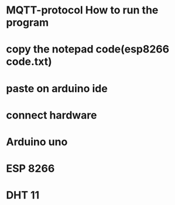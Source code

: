 # MQTT-protocol How to run the program
# copy the notepad code(esp8266 code.txt) 
# paste on arduino ide 
# connect hardware 
  # Arduino uno
  # ESP 8266
  # DHT 11
